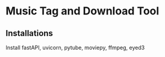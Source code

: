 # Music Tag and Download Tool

## Installations
Install fastAPI, uvicorn, pytube, moviepy, ffmpeg, eyed3
